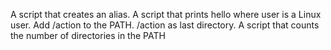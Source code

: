A script that creates an alias.
A script that prints hello where user is a Linux user.
Add /action to the PATH. /action as last directory.
A script that counts the number of directories in the PATH
